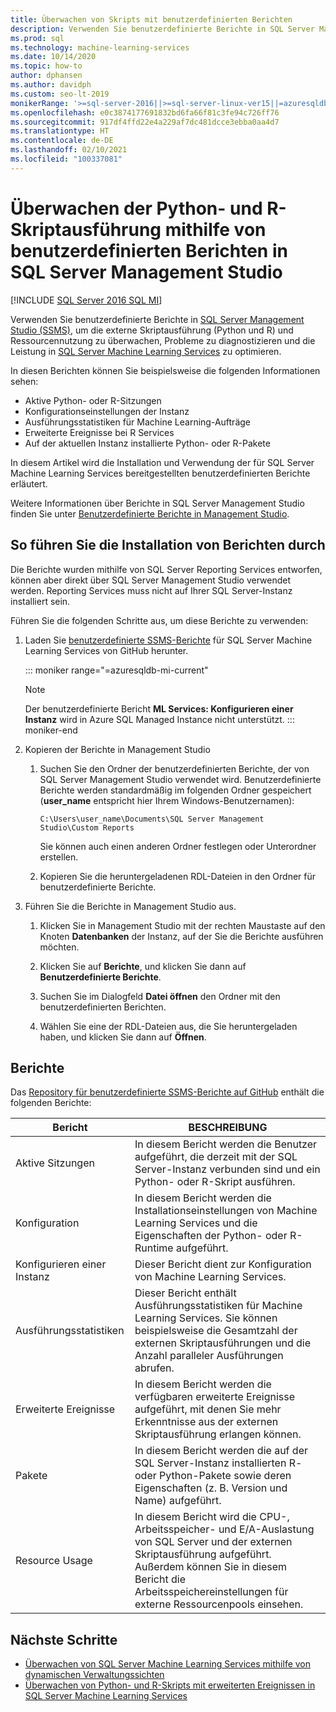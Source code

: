 ```yaml
---
title: Überwachen von Skripts mit benutzerdefinierten Berichten
description: Verwenden Sie benutzerdefinierte Berichte in SQL Server Management Studio (SSMS), um die externe Skriptausführung (Python und R) und Ressourcennutzung zu überwachen, Probleme zu diagnostizieren und die Leistung in SQL Server Machine Learning Services zu optimieren.
ms.prod: sql
ms.technology: machine-learning-services
ms.date: 10/14/2020
ms.topic: how-to
author: dphansen
ms.author: davidph
ms.custom: seo-lt-2019
monikerRange: '>=sql-server-2016||>=sql-server-linux-ver15||=azuresqldb-mi-current'
ms.openlocfilehash: e0c3874177691832bd6fa66f81c3fe94c726ff76
ms.sourcegitcommit: 917df4ffd22e4a229af7dc481dcce3ebba0aa4d7
ms.translationtype: HT
ms.contentlocale: de-DE
ms.lasthandoff: 02/10/2021
ms.locfileid: "100337081"
---
```

# <a name="monitor-python-and-r-script-execution-using-custom-reports-in-sql-server-management-studio"></a>Überwachen der Python- und R-Skriptausführung mithilfe von benutzerdefinierten Berichten in SQL Server Management Studio
[!INCLUDE [SQL Server 2016 SQL MI](../../includes/applies-to-version/sqlserver2016-asdbmi.md)]

Verwenden Sie benutzerdefinierte Berichte in [SQL Server Management Studio (SSMS)](../../ssms/download-sql-server-management-studio-ssms.md), um die externe Skriptausführung (Python und R) und Ressourcennutzung zu überwachen, Probleme zu diagnostizieren und die Leistung in [SQL Server Machine Learning Services](../sql-server-machine-learning-services.md) zu optimieren.

In diesen Berichten können Sie beispielsweise die folgenden Informationen sehen:

- Aktive Python- oder R-Sitzungen
- Konfigurationseinstellungen der Instanz
- Ausführungsstatistiken für Machine Learning-Aufträge
- Erweiterte Ereignisse bei R Services
- Auf der aktuellen Instanz installierte Python- oder R-Pakete

In diesem Artikel wird die Installation und Verwendung der für SQL Server Machine Learning Services bereitgestellten benutzerdefinierten Berichte erläutert.

Weitere Informationen über Berichte in SQL Server Management Studio finden Sie unter [Benutzerdefinierte Berichte in Management Studio](../../ssms/object/custom-reports-in-management-studio.md).

## <a name="how-to-install-the-reports"></a>So führen Sie die Installation von Berichten durch

Die Berichte wurden mithilfe von SQL Server Reporting Services entworfen, können aber direkt über SQL Server Management Studio verwendet werden. Reporting Services muss nicht auf Ihrer SQL Server-Instanz installiert sein.

Führen Sie die folgenden Schritte aus, um diese Berichte zu verwenden:

1. Laden Sie [benutzerdefinierte SSMS-Berichte](https://github.com/Microsoft/sql-server-samples/tree/master/samples/features/machine-learning-services/ssms-custom-reports) für SQL Server Machine Learning Services von GitHub herunter.

   ::: moniker range="=azuresqldb-mi-current"
   >[!NOTE]
   > Der benutzerdefinierte Bericht **ML Services: Konfigurieren einer Instanz** wird in Azure SQL Managed Instance nicht unterstützt.
   ::: moniker-end

2. Kopieren der Berichte in Management Studio

    1. Suchen Sie den Ordner der benutzerdefinierten Berichte, der von SQL Server Management Studio verwendet wird. Benutzerdefinierte Berichte werden standardmäßig im folgenden Ordner gespeichert (**user_name** entspricht hier Ihrem Windows-Benutzernamen):

        `C:\Users\user_name\Documents\SQL Server Management Studio\Custom Reports`

       Sie können auch einen anderen Ordner festlegen oder Unterordner erstellen.

    2. Kopieren Sie die heruntergeladenen RDL-Dateien in den Ordner für benutzerdefinierte Berichte.

3. Führen Sie die Berichte in Management Studio aus.

    1. Klicken Sie in Management Studio mit der rechten Maustaste auf den Knoten **Datenbanken** der Instanz, auf der Sie die Berichte ausführen möchten.

    2. Klicken Sie auf **Berichte**, und klicken Sie dann auf **Benutzerdefinierte Berichte**.

    3. Suchen Sie im Dialogfeld **Datei öffnen** den Ordner mit den benutzerdefinierten Berichten.

    4. Wählen Sie eine der RDL-Dateien aus, die Sie heruntergeladen haben, und klicken Sie dann auf **Öffnen**.

## <a name="reports"></a>Berichte

Das [Repository für benutzerdefinierte SSMS-Berichte auf GitHub](https://github.com/Microsoft/sql-server-samples/tree/master/samples/features/machine-learning-services/ssms-custom-reports) enthält die folgenden Berichte:

| Bericht | BESCHREIBUNG |
|-|-|
| Aktive Sitzungen | In diesem Bericht werden die Benutzer aufgeführt, die derzeit mit der SQL Server-Instanz verbunden sind und ein Python- oder R-Skript ausführen. |
| Konfiguration | In diesem Bericht werden die Installationseinstellungen von Machine Learning Services und die Eigenschaften der Python- oder R-Runtime aufgeführt. |
| Konfigurieren einer Instanz | Dieser Bericht dient zur Konfiguration von Machine Learning Services. |
| Ausführungsstatistiken | Dieser Bericht enthält Ausführungsstatistiken für Machine Learning Services. Sie können beispielsweise die Gesamtzahl der externen Skriptausführungen und die Anzahl paralleler Ausführungen abrufen. |
| Erweiterte Ereignisse | In diesem Bericht werden die verfügbaren erweiterte Ereignisse aufgeführt, mit denen Sie mehr Erkenntnisse aus der externen Skriptausführung erlangen können. |
| Pakete | In diesem Bericht werden die auf der SQL Server-Instanz installierten R- oder Python-Pakete sowie deren Eigenschaften (z. B. Version und Name) aufgeführt. |
| Resource Usage | In diesem Bericht wird die CPU-, Arbeitsspeicher- und E/A-Auslastung von SQL Server und der externen Skriptausführung aufgeführt. Außerdem können Sie in diesem Bericht die Arbeitsspeichereinstellungen für externe Ressourcenpools einsehen. |

## <a name="next-steps"></a>Nächste Schritte

- [Überwachen von SQL Server Machine Learning Services mithilfe von dynamischen Verwaltungssichten](monitor-sql-server-machine-learning-services-using-dynamic-management-views.md)
- [Überwachen von Python- und R-Skripts mit erweiterten Ereignissen in SQL Server Machine Learning Services](extended-events.md)
